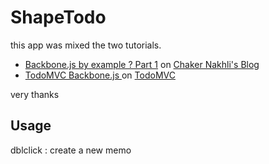 ShapeTodo
=========

this app was mixed the two tutorials.

* [ Backbone.js by example ? Part 1](http://www.javageneration.com/?p=839)  on [Chaker Nakhli's Blog](http://www.javageneration.com/)
* [ TodoMVC Backbone.js ](http://todomvc.com/architecture-examples/backbone/)  on [TodoMVC](http://todomvc.com/)

very thanks


Usage
-----

dblclick : create a new memo




